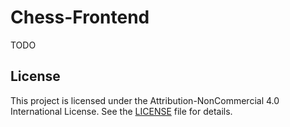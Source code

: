 # Chess-Frontend
TODO

## License
This project is licensed under the Attribution-NonCommercial 4.0 International License. See the [LICENSE](LICENSE) file for details.
